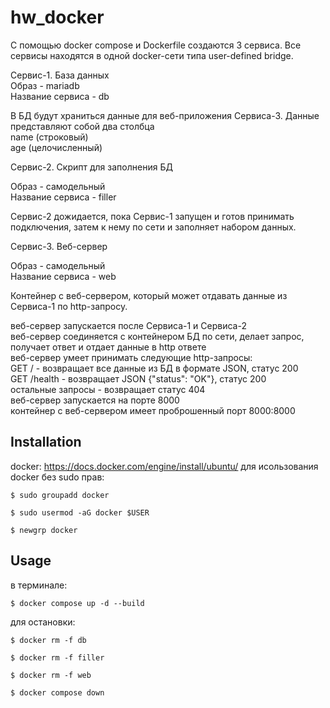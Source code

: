 # hw_docker

С помощью docker compose и Dockerfile создаются 3 сервиса. Все сервисы находятся в одной docker-сети типа user-defined bridge.

Сервис-1. База данных\
Образ - mariadb\
Название сервиса - db

В БД будут храниться данные для веб-приложения Сервиса-3. Данные представляют собой два столбца\
name (строковый)\
age   (целочисленный)

Сервис-2. Скрипт для заполнения БД

Образ - самодельный\
Название сервиса - filler

Сервис-2 дожидается, пока Сервис-1 запущен и готов принимать подключения, затем к нему по сети и заполняет набором данных.

Сервис-3. Веб-сервер

Образ - самодельный\
Название сервиса - web

Контейнер с веб-сервером, который может отдавать данные из Сервиса-1 по http-запросу.

веб-сервер запускается после Сервиса-1 и Сервиса-2\
веб-сервер соединяется с контейнером БД по сети, делает запрос, получает ответ и отдает данные в http ответе\
веб-сервер умеет принимать следующие http-запросы:\
GET / - возвращает все данные из БД в формате JSON, статус 200\
GET /health - возвращает JSON {"status": "OK"}, статус 200\
остальные запросы - возвращает статус 404\
веб-сервер запускается на порте 8000\
контейнер с веб-сервером имеет проброшенный порт 8000:8000

## Installation

docker: https://docs.docker.com/engine/install/ubuntu/
для исользования docker без sudo прав:

```
$ sudo groupadd docker
```

```
$ sudo usermod -aG docker $USER
```

```
$ newgrp docker
```
## Usage

в терминале:
```
$ docker compose up -d --build
```
для остановки:
```
$ docker rm -f db
```

```
$ docker rm -f filler
```

```
$ docker rm -f web
```

```
$ docker compose down
```
